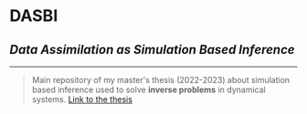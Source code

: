 # **DASBI**
## *Data Assimilation as Simulation Based Inference*
___
> Main repository of my master's thesis (2022-2023) about simulation based inference used to solve **inverse problems** in dynamical systems.
[Link to the thesis](https://matheo.uliege.be/bitstream/2268.2/18255/4/MSc_thesis_Gerome_ANDRY_2023.pdf)

